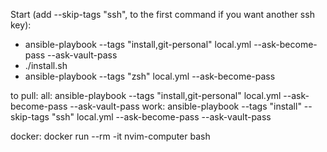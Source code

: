 Start (add --skip-tags "ssh", to the first command if you want another ssh key):
- ansible-playbook --tags "install,git-personal" local.yml --ask-become-pass --ask-vault-pass
- ./install.sh
- ansible-playbook --tags "zsh" local.yml --ask-become-pass


to pull: 
	all: ansible-playbook --tags "install,git-personal" local.yml --ask-become-pass --ask-vault-pass
	work: ansible-playbook --tags "install" --skip-tags "ssh" local.yml --ask-become-pass --ask-vault-pass


docker: docker run --rm -it nvim-computer bash



